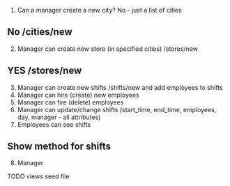 1. Can a manager create a new city?
  No - just a list of cities
## No /cities/new
2. Manager can create new store (in specified cities) /stores/new
## YES /stores/new
3. Manager can create new shifts /shifts/new
  and add employees to shifts
4. Manager can hire (create) new employees
5. Manager can fire (delete) employees
6. Manager can update/change shifts (start_time, end_time, employees, day, manager - all attributes)
7. Employees can see shifts
## Show method for shifts
8. Manager

TODO
  views
  seed file
  
